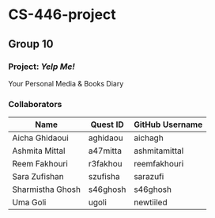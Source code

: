 # CS-446-project

## Group 10

### Project: _Yelp Me!_
Your Personal Media & Books Diary


### Collaborators 

| Name              | Quest ID    | GitHub Username |
| ----------------- | ----------- | --------------- |
| Aicha Ghidaoui    | aghidaou    | aichagh         |
| Ashmita Mittal    | a47mitta    | ashmitamittal   |
| Reem Fakhouri     | r3fakhou    | reemfakhouri    |
| Sara Zufishan     | szufisha    | sarazufi        |
| Sharmistha Ghosh  | s46ghosh    | s46ghosh        |
| Uma Goli          | ugoli       | newtiiled       |

